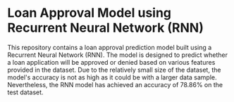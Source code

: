 # Loan Approval Model using Recurrent Neural Network (RNN)

This repository contains a loan approval prediction model built using a Recurrent Neural Network (RNN). The model is designed to predict whether a loan application will be approved or denied based on various features provided in the dataset. Due to the relatively small size of the dataset, the model's accuracy is not as high as it could be with a larger data sample. Nevertheless, the RNN model has achieved an accuracy of 78.86% on the test dataset.

